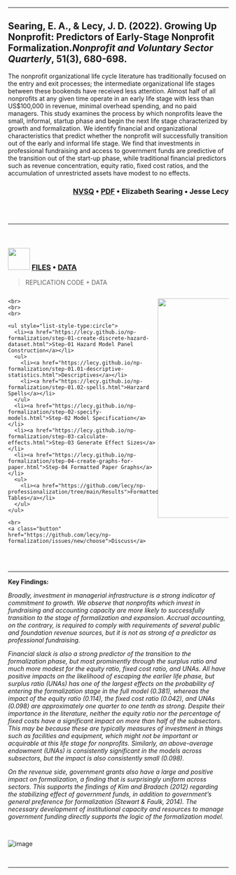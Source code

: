 

<br>
<br>





<br> 
<br>

-----

## Searing, E. A., & Lecy, J. D. (2022). Growing Up Nonprofit: Predictors of Early-Stage Nonprofit Formalization.*Nonprofit and Voluntary Sector Quarterly*, 51(3), 680-698. 

The nonprofit organizational life cycle literature has traditionally focused on the
entry and exit processes; the intermediate organizational life stages between these
bookends have received less attention. Almost half of all nonprofits at any given time
operate in an early life stage with less than US$100,000 in revenue, minimal overhead
spending, and no paid managers. This study examines the process by which nonprofits
leave the small, informal, startup phase and begin the next life stage characterized
by growth and formalization. We identify financial and organizational characteristics
that predict whether the nonprofit will successfully transition out of the early and
informal life stage. We find that investments in professional fundraising and access
to government funds are predictive of the transition out of the start-up phase, while
traditional financial predictors such as revenue concentration, equity ratio, fixed cost
ratios, and the accumulation of unrestricted assets have modest to no effects.

<div style="text-align: right"> 
<h3>    
  <a href="https://doi.org/10.1177/08997640211014280"><b>NVSQ</b></a> •
  <a href="https://github.com/lecy/np-professionalization/raw/main/searing-lecy-growing-up-nonprofit.pdf"><b>PDF</b></a> •
  <a href="https://scholar.google.com/citations?user=AO5J8IMAAAAJ&hl=en"><i class="ai ai-google-scholar-square ai-1x"></i></a> Elizabeth Searing  •   
  <a href="https://scholar.google.com/citations?user=Ir8H4wMAAAAJ&hl=en"><i class="ai ai-google-scholar-square ai-1x"></i></a> Jesse Lecy  
</h3>
</div>





<br>
<br>

-----------

<br>

<h3>
  <img height=50 src="https://cdn.jsdelivr.net/gh/devicons/devicon/icons/github/github-original.svg"/> 
  <a href="https://github.com/lecy/np-professionalization"><b>FILES</b></a> • 
  <a href="https://github.com/lecy/np-professionalization/tree/main/Data"><b>DATA</b></a>  
</h3>
<blockquote>REPLICATION CODE + DATA</blockquote>
    
<div class="row">
  
  <div class="column">
    
    <br>
    <br>
    <br>
    
    <ul style="list-style-type:circle">
      <li><a href="https://lecy.github.io/np-formalization/step-01-create-discrete-hazard-dataset.html">Step-01 Hazard Model Panel Construction</a></li>
      <ul>
        <li><a href="https://lecy.github.io/np-formalization/step-01.01-descriptive-statistics.html">Descriptives</a></li>
        <li><a href="https://lecy.github.io/np-formalization/step-01.02-spells.html">Harzard Spells</a></li>
      </ul>
      <li><a href="https://lecy.github.io/np-formalization/step-02-specify-models.html">Step-02 Model Specification</a></li>
      <li><a href="https://lecy.github.io/np-formalization/step-03-calculate-effects.html">Step-03 Generate Effect Sizes</a></li>
      <li><a href="https://lecy.github.io/np-formalization/step-04-create-graphs-for-paper.html">Step-04 Formatted Paper Graphs</a></li>
      <ul>
        <li><a href="https://github.com/lecy/np-professionalization/tree/main/Results">Formatted Tables</a></li>
      </ul>
    </ul> 
    
    <br>
    <a class="button" href="https://github.com/lecy/np-formalization/issues/new/choose">Discuss</a>

  </div>
  
  <div class="column">
    <p align="center">
    <img src="https://raw.githubusercontent.com/lecy/np-professionalization/main/Results/effect-sizes.png" width="500" />
    </p>
  </div>
  
</div>


<br> 
<br>


------------

**Key Findings:** 

*Broadly, investment in managerial infrastructure is a strong indicator of commitment to growth. We observe that nonprofits which invest in fundraising and accounting capacity are more likely to successfully transition to the stage of formalization and expansion. Accrual accounting, on the contrary, is required to comply with requirements of several public and foundation revenue sources, but it is not as strong of a predictor as professional fundraising.*

*Financial slack is also a strong predictor of the transition to the formalization phase, but most prominently through the surplus ratio and much more modest for the equity ratio, fixed cost ratio, and UNAs. All have positive impacts on the likelihood of escaping the earlier life phase, but surplus ratio (UNAs) has one of the largest effects on the probability of entering the formalization stage in the full model (0.381), whereas the impact of the equity ratio (0.114), the fixed cost ratio (0.042), and UNAs (0.098) are approximately one quarter to one tenth as strong. Despite their importance in the literature, neither the equity ratio nor the percentage of fixed costs have a significant impact on more than half of the subsectors. This may be because these are typically measures of investment in things such as facilities and equipment, which might not be important or acquirable at this life stage for nonprofits. Similarly, an above-average endowment (UNAs) is consistently significant in the models across subsectors, but the impact is also consistently small (0.098).*

*On the revenue side, government grants also have a large and positive impact on formalization, a finding that is surprisingly uniform across sectors. This supports the findings of Kim and Bradach (2012) regarding the stabilizing effect of government funds, in addition to government’s general preference for formalization (Stewart & Faulk, 2014). The necessary development of institutional capacity and resources to manage government funding directly supports the logic of the formalization model.* 

<br> 

![image](https://user-images.githubusercontent.com/1209099/180621196-b118db3f-ba0b-4753-87f1-987d9a13a116.png)


<br>
<hr>
<br>
<br>






<style>
.row {
  display: flex;
}

.column {
  flex: 50%;
}
  
.button {
  background-color: white;
  color: #337ab7;
  border: 1px solid black;
  padding: 7px 32px;
  text-align: center;
  text-decoration: none;
  display: inline-block;
  font-size: 14px;
  -webkit-transition-duration: 0.4s; /* Safari */
  transition-duration: 0.4s;
}
.button:hover {
  background-color: #337ab7; /* blue */
  color: white;
}
</style>

<link rel="stylesheet" href="https://cdn.jsdelivr.net/gh/jpswalsh/academicons@1/css/academicons.min.css">

